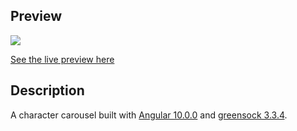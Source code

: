 ## Preview

![](https://raw.githubusercontent.com/matthewgerrard/angular-greensock-avatar-carousel/master/preview.gif)

[See the live preview here](https://matthewgerrard.github.io/angular-greensock-avatar-carousel/)

## Description

A character carousel built with [Angular 10.0.0](https://angular.io) and [greensock 3.3.4](https://greensock.com).
